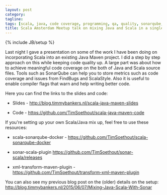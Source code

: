 ```yaml
---
layout: post
category:
tagline:
tags: [scala, java, code coverage, programming, qa, quality, sonarqube, sonar, maven, multi-module, scoverage, scalastyle]
title: Scala Amsterdam Meetup talk on mixing Java and Scala in a single module
---
```

{% include JB/setup %}

Last night I gave a presentation on some of the work I have been doing on incorporating Scala into an existing Java Maven project. I did a step by step approach on this while keeping code quality up. A large part was about how to achieve meaningful code coverage on the both of Java and Scala source files.
Tools such as SonarQube can help you to store metrics such as code coverage and issues from FindBugs and ScalaStyle.
Also it is useful to enable compiler flags that warn and help writing better code.

Here you can find the links to the slides and code:

- Slides - <http://blog.timmybankers.nl/scala-java-maven-slides>

- Code - <https://github.com/TimSoethout/scala-java-maven-code>

If you're setting up your own Scala/Java mix up, feel free to use these resources:

- scala-sonarqube-docker - <https://github.com/TimSoethout/scala-sonarqube-docker>

- sonar-scala-plugin <https://github.com/TimSoethout/sonar-scala/releases>

- xml-transform-maven-plugin - <https://github.com/TimSoethout/transform-xml-maven-plugin>

You can also see my previous blog post on the (older) details on the setup: <http://blog.timmybankers.nl/2015/06/07/Mixing-Java-Scala-With-Sonar>
